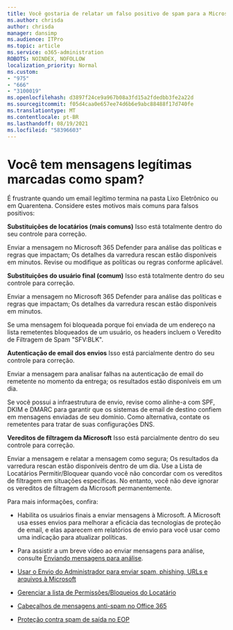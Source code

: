 ```yaml
---
title: Você gostaria de relatar um falso positivo de spam para a Microsoft?
ms.author: chrisda
author: chrisda
manager: dansimp
ms.audience: ITPro
ms.topic: article
ms.service: o365-administration
ROBOTS: NOINDEX, NOFOLLOW
localization_priority: Normal
ms.custom:
- "975"
- "666"
- "3100019"
ms.openlocfilehash: d3897f24ce9a967b08a3fd15a2fdedbb3fe2a22d
ms.sourcegitcommit: f05d4caa0e657ee74d6b6e9abc88488f17d740fe
ms.translationtype: MT
ms.contentlocale: pt-BR
ms.lasthandoff: 08/19/2021
ms.locfileid: "58396603"
---
```

# <a name="do-you-have-legitimate-messages-being-marked-as-spam"></a>Você tem mensagens legítimas marcadas como spam?

É frustrante quando um email legítimo termina na pasta Lixo Eletrônico ou em Quarentena. Considere estes motivos mais comuns para falsos positivos:

**Substituições de locatários (mais comuns)** Isso está totalmente dentro do seu controle para correção.

Enviar a mensagem no Microsoft 365 Defender para análise das políticas e regras que impactam; Os detalhes da varredura rescan estão disponíveis em minutos.
Revise ou modifique as políticas ou regras conforme aplicável. 

**Substituições do usuário final (comum)** Isso está totalmente dentro do seu controle para correção. 

Enviar a mensagem no Microsoft 365 Defender para análise das políticas e regras que impactam; Os detalhes da varredura rescan estão disponíveis em minutos. 

Se uma mensagem foi bloqueada porque foi enviada de um endereço na lista remetentes bloqueados de um usuário, os headers incluem o Veredito de Filtragem de Spam "SFV:BLK".

**Autenticação de email dos envios** Isso está parcialmente dentro do seu controle para correção.

Enviar a mensagem para analisar falhas na autenticação de email do remetente no momento da entrega; os resultados estão disponíveis em um dia. 

Se você possui a infraestrutura de envio, revise como alinhe-a com SPF, DKIM e DMARC para garantir que os sistemas de email de destino confiem em mensagens enviadas de seu domínio. Como alternativa, contate os remetentes para tratar de suas configurações DNS.

**Vereditos de filtragem da Microsoft** Isso está parcialmente dentro do seu controle para correção.

Enviar a mensagem e relatar a mensagem como segura; Os resultados da varredura rescan estão disponíveis dentro de um dia. Use a Lista de Locatários Permitir/Bloquear quando você não concordar com os vereditos de filtragem em situações específicas. No entanto, você não deve ignorar os vereditos de filtragem da Microsoft permanentemente. 

Para mais informações, confira:

- Habilita os usuários finais a enviar mensagens à Microsoft. A Microsoft usa esses envios para melhorar a eficácia das tecnologias de proteção de email, e elas aparecem em relatórios de envio para você usar como uma indicação para atualizar políticas. 

- Para assistir a um breve vídeo ao enviar mensagens para análise, consulte [Enviando mensagens para análise](https://go.microsoft.com/fwlink/?linkid=2166435).

- [Usar o Envio do Administrador para enviar spam, phishing, URLs e arquivos à Microsoft](https://docs.microsoft.com/microsoft-365/security/office-365-security/admin-submission)

- [Gerenciar a lista de Permissões/Bloqueios do Locatário](https://docs.microsoft.com/microsoft-365/security/office-365-security/tenant-allow-block-list)

- [Cabeçalhos de mensagens anti-spam no Office 365](https://docs.microsoft.com/microsoft-365/security/office-365-security/anti-spam-message-headers)

- [Proteção contra spam de saída no EOP](https://docs.microsoft.com/microsoft-365/security/office-365-security/outbound-spam-controls)